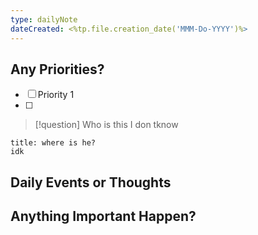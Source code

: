 ```yaml
---
type: dailyNote
dateCreated: <%tp.file.creation_date('MMM-Do-YYYY')%>
---
```




## Any Priorities?


- [ ] Priority 1
- [ ]  

> [!question] Who is this
> I don tknow


```ad-question
title: where is he?
idk
```




## Daily Events or Thoughts






##  Anything Important Happen?